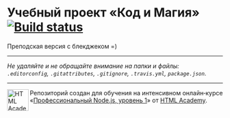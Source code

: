 # Учебный проект «Код и Магия» [![Build status][travis-image]][travis-url]

Преподская версия с блекджеком =)

---

_Не удаляйте и не обращайте внимание на папки и файлы:_<br>
_`.editorconfig`, `.gitattributes`, `.gitignore`, `.travis.yml`, `package.json`._

---

<a href="https://htmlacademy.ru/intensive/nodejs"><img align="left" width="50" height="50" title="HTML Academy" src="https://up.htmlacademy.ru/static/img/intensive/nodejs/logo-for-github-2.png"></a>

Репозиторий создан для обучения на интенсивном онлайн‑курсе «[Профессиональный Node.js, уровень 1](https://htmlacademy.ru/intensive/nodejs)» от [HTML Academy](https://htmlacademy.ru).

[travis-image]: https://travis-ci.com/htmlacademy/intensive-nodejs-code-and-magick.svg?token=DaLxKbSXscTsANGdF25L&branch=master
[travis-url]: https://travis-ci.com/htmlacademy/intensive-nodejs-code-and-magick
